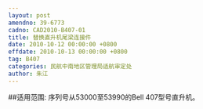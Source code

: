 ```yaml
---
layout: post
amendno: 39-6773
cadno: CAD2010-B407-01
title: 替换直升机尾梁连接件
date: 2010-10-12 00:00:00 +0800
effdate: 2010-10-13 00:00:00 +0800
tag: B407
categories: 民航中南地区管理局适航审定处
author: 朱江
---
```


##适用范围:
序列号从53000至53990的Bell 407型号直升机。


